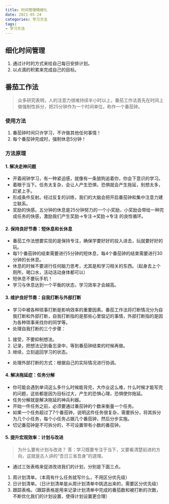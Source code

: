```yaml
---
title: 时间管理精细化
date: 2021-05-24
categories: 学习方法
tags: 
- 学习方法
---
```

## 细化时间管理
1. 通过计时的方式来给自己每日安排计划。
2. 以点滴的积累来完成自己的目标。

## 番茄工作法
>众多研究表明，人的注意力很难持续半小时以上，番茄工作法首先在时间上做强制性拆分，把25分钟作为一个时间单位，称作一个番茄钟。

### 使用方法
1. 番茄钟时间只许学习，不许做其他任何事情！
2. 每个番茄钟完成时，强制休息5分钟！

### 方法原理
#### 1. 解决走神问题
* 开着闹钟学习，有一种紧迫感，就像有一条狼狗追着你，你会下意识的学习。
* 着眼于当下。任务太复杂，会让人产生恐惧，恐惧就会产生拖延，别想太多，赶紧上手。
* 形成条件反射。经过反复的训练，我们的大脑会把开启番茄钟和集中注意力建立联系。
* 奖励的快感。五分钟的休息是25分钟努力的一个小奖励，小奖励会带给一种完成任务的快感，激励我们产生奖励->专注->奖励->专注 的良性循环。

#### 2. 保持良好节奏：短休息和长休息
* 番茄工作法想要实现的是保持专注，确保学要好好的投入进去，玩就要好好的玩。
* 每1个番茄钟的结束需要进行5分钟的短休息，每4个番茄钟的结束需要进行30分钟的长休息。
* 休息的时候不要进行任何脑力思考，尤其是和学习相关的东西。（起身去上个厕所，喝口水，活动活动身体都可以）
* 短休息不要玩手机！
* 学习与休息达到一个平衡的状态，学习效率才会越高。

#### 3. 维护良好节奏：自我打断与外部打断
* 学习中被各种琐事打断是影响效率的重要因素。番茄工作法将打断情况分为自我打断和外部打断，自我打断指的是那些心里惦记的事情，外部打断指的是因为各种琐事来找你的同学等。
* 处理自我打断的三个步骤：
1. 接受，不要抑制想法。
2. 记录，把想法记到备忘录中，等到番茄钟结束的时候再做。
3. 继续，立刻返回学习的状态。
* 处理外部打断的方式：根据自己的实际情况进行协调。

#### 4. 解决拖延症：任务分解
* 你可能会遇到单词这么多什么时候能背完，大作业这么难，什么时候才能写完的问题，这些都是因为目标过大，产生的恐惧心理，恐惧使你拖延。
* 任务分解就是解决拖延的神兵利器。
* 开始一件任务之前，必须要通过番茄钟的个数来衡量一个任务。
* 如果一个任务超过了7个番茄钟，说明这件任务很复杂，需要拆分，将其拆分为几个小任务，每个小任务占据几个番茄钟，然后分步实施。
* 切记番茄钟是不可拆分的，不可设置带有小数的番茄钟。

#### 5. 提升宏观效率：计划与改进
>为什么要有计划与改进？
答：学习既要专注于当下，又要看清楚前进的方向，这就是古人讲的“吾日三省吾身”的道理。
* 通过三张表格来促进改进我们的计划，分别是下面三点。
1. 周计划清单。（本周有什么任务就写什么，不用区分优先级）
2. 日计划清单。（日计划清单是从周计划清单中挑选出来的，需要区分优先级）
3. 跟踪表格。（跟踪表格是用来记录计划清单中完成的番茄数和被打断的次数，不断优化我们的计划设置，使得计划设置更合理）
